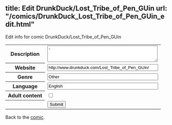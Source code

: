 title: Edit DrunkDuck/Lost_Tribe_of_Pen_GUin
url: "/comics/DrunkDuck_Lost_Tribe_of_Pen_GUin_edit.html"
---
Edit info for comic DrunkDuck/Lost_Tribe_of_Pen_GUin

<form name="comic" action="http://gaepostmail.appspot.com/comic/" method="post">
<table class="comicinfo">
<tr>
<th>Description</th><td><textarea name="description" cols="40" rows="3">-</textarea></td>
</tr>
<tr>
<th>Website</th><td><input type="text" name="url" value="http://www.drunkduck.com/Lost_Tribe_of_Pen_GUin/" size="40"/></td>
</tr>
<tr>
<th>Genre</th><td><input type="text" name="genre" value="Other" size="40"/></td>
</tr>
<tr>
<th>Language</th><td><input type="text" name="language" value="English" size="40"/></td>
</tr>
<tr>
<th>Adult content</th><td><input type="checkbox" name="adult" value="adult" /></td>
</tr>
<tr>
<th></th><td>
<input type="hidden" name="comic" value="DrunkDuck_Lost_Tribe_of_Pen_GUin" />
<input type="submit" name="submit" value="Submit" />
</td>
</tr>
</table>
</form>

Back to the [comic](DrunkDuck_Lost_Tribe_of_Pen_GUin.html).
